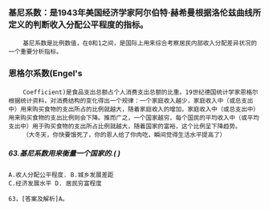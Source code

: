 ### 基尼系数：是1943年美国经济学家阿尔伯特·赫希曼根据洛伦兹曲线所定义的判断收入分配公平程度的指标。
        基尼系数是比例数值，在0和1之间，是国际上用来综合考察居民内部收入分配差异状况的一个重要分析指标。

### 恩格尔系数(Engel's
        Coefficient)是食品支出总额占个人消费支出总额的比重。19世纪德国统计学家恩格尔根据统计资料，对消费结构的变化得出一个规律：一个家庭收入越少，家庭收入中（或总支出中）用来购买食物的支出所占的比例就越大，随着家庭收入的增加，家庭收入中（或总支出中）用来购买食物的支出比例则会下降。推而广之，一个国家越穷，每个国民的平均收入中（或平均支出中）用于购买食物的支出所占比例就越大，随着国家的富裕，这个比例呈下降趋势。
        （大冬天，你快要饿死了，你的恩人给了你肉吃，瞬间觉得生活水平提高了）

##### 63.基尼系数用来衡量一个国家的.( ) 
    A.收人分配公平程度. B.城乡发展差距
    C.经济发展水平 D. 居民穷富程度
    
    63，[答案及解析]A。